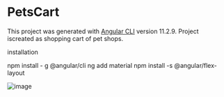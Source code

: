 # PetsCart

This project was generated with [Angular CLI](https://github.com/angular/angular-cli) version 11.2.9. 
Project iscreated as shopping cart of pet shops.

installation

npm install - g @angular/cli
ng  add material
npm install -s @angular/flex-layout



![image](https://user-images.githubusercontent.com/31878910/119812180-81e5e100-bf05-11eb-8c8b-9c949291647c.png)
